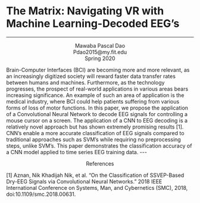 
  # The Matrix: Navigating VR with Machine Learning-Decoded EEG’s 
  
  -----
  <p align="center">
  Mawaba Pascal Dao<br> 
  Pdao2015@my.fit.edu <br>
  Spring 2020   
  </p>
  Brain-Computer Interfaces (BCI) are becoming more and more relevant, as an increasingly digitized society will reward faster data transfer rates between humans and machines. Furthermore, as the technology progresses, the prospect of real-world applications in various areas bears increasing significance. An example of such an area of application is the medical industry, where BCI could help patients suffering from various forms of loss of motor functions. In this paper, we propose the application of a Convolutional Neural Network to decode EEG signals for controlling a mouse cursor on a screen. The application of a CNN to EEG decoding is a relatively novel approach but has shown extremely promising results [1]. CNN’s enable a more accurate classification of EEG signals compared to traditional approaches such as SVM’s while requiring no preprocessing steps, unlike SVM’s. This paper demonstrates the classification accuracy of a CNN model applied to time series EEG training data.   
---
<p align="center">
 References 
  </p>
  
[1] Aznan, Nik Khadijah Nik, et al. “On the Classification of SSVEP-Based Dry-EEG Signals via Convolutional Neural Networks.” 2018 IEEE International Conference on Systems, Man, and Cybernetics (SMC), 2018, doi:10.1109/smc.2018.00631. 
